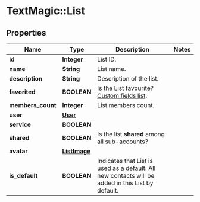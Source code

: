 # TextMagic::List

## Properties
Name | Type | Description | Notes
------------ | ------------- | ------------- | -------------
**id** | **Integer** | List ID. | 
**name** | **String** | List name. | 
**description** | **String** | Description of the list. | 
**favorited** | **BOOLEAN** | Is the List favourite? [Custom fields list](http://docs.textmagictesting.com/#operation/getFavourites). | 
**members_count** | **Integer** | List members count. | 
**user** | [**User**](User.md) |  | 
**service** | **BOOLEAN** |  | 
**shared** | **BOOLEAN** | Is the list **shared** among all sub-accounts? | 
**avatar** | [**ListImage**](ListImage.md) |  | 
**is_default** | **BOOLEAN** | Indicates that List is used as a default. All new contacts will be added in this List by default. | 


